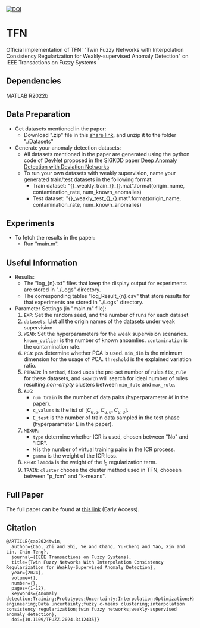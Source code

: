 [![DOI](https://zenodo.org/badge/DOI/10.1109/TFUZZ.2024.3412435.svg)](https://doi.org/10.1109/TFUZZ.2024.3412435)

# TFN
Official implementation of TFN: "Twin Fuzzy Networks with Interpolation Consistency Regularization for Weakly-supervised Anomaly Detection" on IEEE Transactions on Fuzzy Systems

## Dependencies
MATLAB R2022b
  
## Data Preparation
* Get datasets mentioned in the paper:
  * Download ".zip" file in this [share link](https://drive.google.com/file/d/1xbFcrjaphq4Fha9AX4L5c0Hni4mFlHvI/view?usp=drive_link), and unzip it to the folder "./Datasets"
* Generate your anomaly detection datasets:
  * All datasets mentioned in the paper are generated using the python code of [DevNet](https://github.com/GuansongPang/deviation-network) proposed in the SIGKDD paper [Deep Anomaly Detection with Deviation Networks](https://dl.acm.org/doi/10.1145/3292500.3330871)
  * To run your own datasets with weakly supervision, name your generated train/test datasets in the following format:
    * Train dataset: "{}\_weakly_train_{}_{}.mat".format(origin_name, contamination_rate, num_known_anomalies)
    * Test dataset: "{}\_weakly_test_{}_{}.mat".format(origin_name, contamination_rate, num_known_anomalies)


## Experiments
* To fetch the results in the paper:
  * Run "main.m".

## Useful Information
* Results:
  * The "log_{n}.txt" files that keep the display output for experiments are stored in "./Logs" directory. 
  * The corresponding tables "log_Result_{n}.csv" that store results for that experiments are stored in "./Logs" directory.
* Parameter Settings (in "main.m" file):
  1. `EXP`: Set the random seed, and the number of runs for each dataset
  2. `datasets`: List all the origin names of the datasets under weak supervision
  3. `WSAD`: Set the hyperparameters for the weak supervision scenarios. `known_outlier` is the number of known anoamlies. `contamination` is the contamination rate.
  4. `PCA`: `pca` determine whether PCA is used. `min_dim` is the minimum dimension for the usage of PCA. `threshold` is the explained variation ratio.  
  5. `PTRAIN`: In `method`, `fixed` uses the pre-set number of rules `fix_rule` for these datasets, and `search` will search for ideal number of rules resulting *non-empty* clusters between `min_fule` and `max_rule`.
  6. `AUG`: 
     * `num_train` is the number of data pairs (hyperparameter $M$ in the paper). 
     * `c_values` is the list of $[C_{a,a}, C_{u,a}, C_{u,u}]$. 
     * `E_test` is the number of train data sampled in the test phase (hyperparameter $E$ in the paper).
  7. `MIXUP`:
     * `type` determine whether ICR is used, chosen between "No" and "ICR".
     * `M` is the number of virtual training pairs in the ICR process.
     * `gamma` is the weight of the ICR loss.
  8. `REGU`: `lambda` is the weight of the $l_2$ regularization term.
  9. `TRAIN`: `cluster` choose the cluster method used in TFN, choosen between "p_fcm" and "k-means".

## Full Paper
The full paper can be found at [this link](https://ieeexplore.ieee.org/document/10552872) (Early Access).

## Citation
```
@ARTICLE{cao2024twin,
  author={Cao, Zhi and Shi, Ye and Chang, Yu-Cheng and Yao, Xin and Lin, Chin-Teng},
  journal={IEEE Transactions on Fuzzy Systems}, 
  title={Twin Fuzzy Networks With Interpolation Consistency Regularization for Weakly-Supervised Anomaly Detection}, 
  year={2024},
  volume={},
  number={},
  pages={1-12},
  keywords={Anomaly detection;Training;Prototypes;Uncertainty;Interpolation;Optimization;Knowledge engineering;Data uncertainty;fuzzy c-means clustering;interpolation consistency regularization;twin fuzzy networks;weakly-supervised anomaly detection},
  doi={10.1109/TFUZZ.2024.3412435}}
```